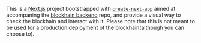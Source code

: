 This is a [Next.js](https://nextjs.org/) project bootstrapped with [`create-next-app`](https://github.com/vercel/next.js/tree/canary/packages/create-next-app) aimed at accompaning the [blockhain backend](https://github.com/soulaymaneabiadou/blockchain-nodejs) repo, and provide a visual way to check the blockhain and interact with it.
Please note that this is not meant to be used for a production deployment of the blockhain(although you can choose to).
